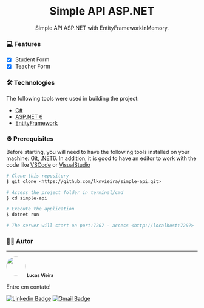 <h1 align="center">Simple API ASP.NET</h1>
<p align="center">Simple API ASP.NET with EntityFrameworkInMemory.</p>

### 💻 Features

- [x] Student Form
- [x] Teacher Form

### 🛠 Technologies

The following tools were used in building the project:

- [C#](https://docs.microsoft.com/en-us/dotnet/csharp/)
- [ASP.NET 6](https://docs.microsoft.com/en-us/aspnet/core/?view=aspnetcore-6.0)
- [EntityFramework](https://entityframeworkcore.com/providers-inmemory)

### ⚙️ Prerequisites

Before starting, you will need to have the following tools installed on your machine:
[Git](https://git-scm.com), [.NET6](https://dotnet.microsoft.com/en-us/download).
In addition, it is good to have an editor to work with the code like [VSCode](https://code.visualstudio.com/) or [VisualStudio](https://visualstudio.microsoft.com/pt-br/downloads/)

```bash
# Clone this repository
$ git clone <https://github.com/lknvieira/simple-api.git>

# Access the project folder in terminal/cmd
$ cd simple-api

# Execute the application
$ dotnet run

# The server will start on port:7207 - access <http://localhost:7207>
```

### 👩‍💻 Autor
---

 <img style="border-radius: 50%;" src="https://avatars.githubusercontent.com/u/47356144?s=40&v=4" width="50px;" alt=""/>
 <sub><b>Lucas Vieira</b></sub>

 Entre em contato!

[![Linkedin Badge](https://img.shields.io/badge/-Lucas-blue?style=flat-square&logo=Linkedin&logoColor=white&link=https://www.linkedin.com/in/lucas-vieira-systemanalisty/)](https://www.linkedin.com/in/lucas-vieira-systemanalisty/) 
[![Gmail Badge](https://img.shields.io/badge/-lknvieira@gmail.com-c14438?style=flat-square&logo=Gmail&logoColor=white&link=mailto:lknvieira@gmail.com)](mailto:lknvieira@gmail.com)
